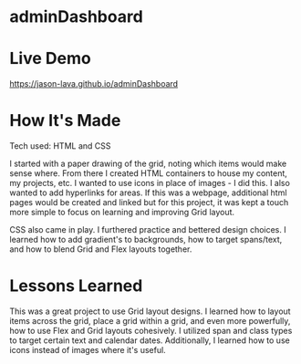 # adminDashboard

# Live Demo

https://jason-lava.github.io/adminDashboard


# How It's Made

Tech used: HTML and CSS

I started with a paper drawing of the grid, noting which items would make sense where. From there I created HTML containers to house my content, my projects, etc. I wanted to use icons in place of images - I did this. I also wanted to add hyperlinks for areas. If this was a webpage, additional html pages would be created and linked but for this project, it was kept a touch more simple to focus on learning and improving Grid layout.

CSS also came in play. I furthered practice and bettered design choices. I learned how to add gradient's to backgrounds, how to target spans/text, and how to blend Grid and Flex layouts together.

# Lessons Learned

This was a great project to use Grid layout designs. I learned how to layout items across the grid, place a grid within a grid, and even more powerfully, how to use Flex and Grid layouts cohesively.
I utilized span and class types to target certain text and calendar dates.
Additionally, I learned how to use icons instead of images where it's useful.